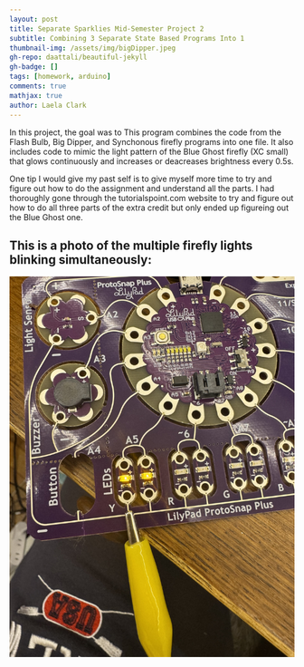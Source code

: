 ```yaml
---
layout: post
title: Separate Sparklies Mid-Semester Project 2
subtitle: Combining 3 Separate State Based Programs Into 1
thumbnail-img: /assets/img/bigDipper.jpeg
gh-repo: daattali/beautiful-jekyll
gh-badge: []
tags: [homework, arduino]
comments: true
mathjax: true
author: Laela Clark
---
```


In this project, the goal was to This program combines the code from the Flash Bulb, Big Dipper, and Synchonous firefly programs into one file. It also includes code to mimic the light pattern of the Blue Ghost firefly (XC small) that glows continuously and increases or deacreases brightness every 0.5s.

One tip I would give my past self is to give myself more time to try and figure out how to do the assignment and understand all the parts. I had thoroughly gone through the tutorialspoint.com website to try and figure out how to do all three parts of the extra credit but only ended up figureing out the Blue Ghost one.

## This is a photo of the multiple firefly lights blinking simultaneously:

![Front](/assets/img/flashBulb.jpeg)
